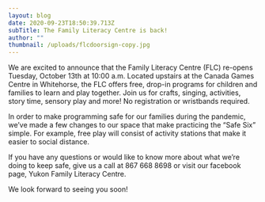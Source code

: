 ```yaml
---
layout: blog
date: 2020-09-23T18:50:39.713Z
subTitle: The Family Literacy Centre is back!
author: ""
thumbnail: /uploads/flcdoorsign-copy.jpg
---
```

We are excited to announce that the Family Literacy Centre (FLC) re-opens Tuesday, October 13th at 10:00 a.m. Located upstairs at the Canada Games Centre in Whitehorse, the FLC offers free, drop-in programs for children and families to learn and play together. Join us for crafts, singing, activities, story time, sensory play and more! No registration or wristbands required.

In order to make programming safe for our families during the pandemic, we’ve made a few changes to our space that make practicing the “Safe Six” simple. For example, free play will consist of activity stations that make it easier to social distance.

If you have any questions or would like to know more about what we’re doing to keep safe, give us a call at 867 668 8698 or visit our facebook page, Yukon Family Literacy Centre.

We look forward to seeing you soon!